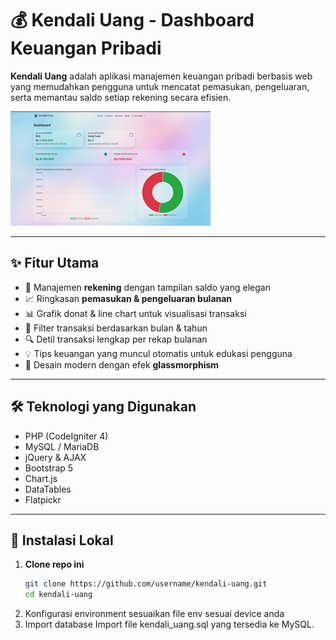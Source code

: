 # 💰 Kendali Uang - Dashboard Keuangan Pribadi

**Kendali Uang** adalah aplikasi manajemen keuangan pribadi berbasis web yang memudahkan pengguna untuk mencatat pemasukan, pengeluaran, serta memantau saldo setiap rekening secara efisien.

![screenshot](assets/img/ss.png)

---

## ✨ Fitur Utama

- 📌 Manajemen **rekening** dengan tampilan saldo yang elegan
- 📈 Ringkasan **pemasukan & pengeluaran bulanan**
- 📊 Grafik donat & line chart untuk visualisasi transaksi
- 📅 Filter transaksi berdasarkan bulan & tahun
- 🔍 Detil transaksi lengkap per rekap bulanan
- 💡 Tips keuangan yang muncul otomatis untuk edukasi pengguna
- 🎨 Desain modern dengan efek **glassmorphism**

---

## 🛠️ Teknologi yang Digunakan

- PHP (CodeIgniter 4)
- MySQL / MariaDB
- jQuery & AJAX
- Bootstrap 5
- Chart.js
- DataTables
- Flatpickr

---

## 🚀 Instalasi Lokal

1. **Clone repo ini**
   ```bash
   git clone https://github.com/username/kendali-uang.git
   cd kendali-uang
   ```
2. Konfigurasi environment
   sesuaikan file env sesuai device anda
3. Import database
   Import file kendali_uang.sql yang tersedia ke MySQL.

